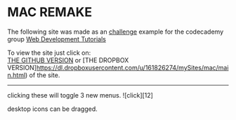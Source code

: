 MAC REMAKE
===

The following site was made as an [challenge](http://www.codecademy.com/groups/html-projects/discussions/51e3305e9c4e9d6b630069a8) example for the codecademy group [Web Development Tutorials](http://www.codecademy.com/groups/html-projects) 


To view the site just click on:<br>
[THE GITHUB VERSION](https://rawgithub.com/WaffleGnome/mac/master/main.html) or  [THE DROPBOX VERSION]https://dl.dropboxusercontent.com/u/161826274/mySites/mac/main.html) of the site.

---------------------

clicking these will toggle 3 new menus.
![click][12]

desktop icons can be dragged.
